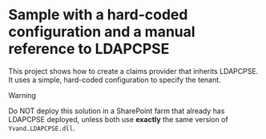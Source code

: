 # Sample with a hard-coded configuration and a manual reference to LDAPCPSE

This project shows how to create a claims provider that inherits LDAPCPSE. It uses a simple, hard-coded configuration to specify the tenant.

> [!WARNING]
> Do NOT deploy this solution in a SharePoint farm that already has LDAPCPSE deployed, unless both use **exactly** the same version of `Yvand.LDAPCPSE.dll`.
